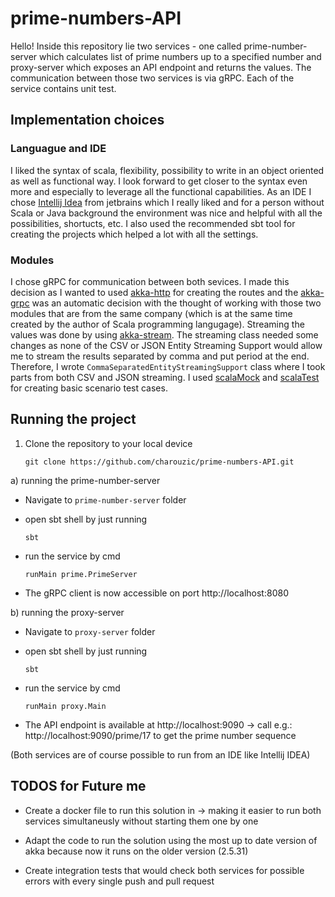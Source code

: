 # prime-numbers-API
Hello! Inside this repository lie two services - one called prime-number-server which calculates 
list of prime numbers up to a specified number and proxy-server which exposes an API endpoint and returns the values. The communication between those two services
is via gRPC. Each of the service contains unit test.

## Implementation choices
### Languague and IDE
I liked the syntax of scala, flexibility, possibility to write in an object oriented as well as functional way. I look forward to get closer to the syntax even more
and especially to leverage all the functional capabilities. As an IDE I chose [Intellij Idea](https://www.jetbrains.com/idea/) from jetbrains which I really liked and for a person without
Scala or Java background the environment was nice and helpful with all the possibilities, shortucts, etc. I also used the recommended sbt tool for creating the
projects which helped a lot with all the settings.


### Modules
I chose gRPC for communication between both sevices. I made this decision as I wanted to used [akka-http](https://doc.akka.io/docs/akka-http/current/index.html) 
for creating the routes and the [akka-grpc](https://doc.akka.io/docs/akka-grpc/current/index.html) was an automatic decision with the thought of working with those two
modules that are from the same company (which is at the same time created by the author of Scala programming langugage). Streaming the values was done by using
[akka-stream](https://doc.akka.io/docs/akka/current/stream/index.html). The streaming class needed some changes as none of the CSV or JSON Entity Streaming Support
 would allow me to stream the results separated by comma and put period at the end. Therefore, I wrote ```CommaSeparatedEntityStreamingSupport``` class where I took
 parts from both CSV and JSON streaming. I used [scalaMock](https://scalamock.org) and [scalaTest](https://www.scalatest.org) for creating basic scenario test cases.


## Running the project
1. Clone the repository to your local device
    ```
    git clone https://github.com/charouzic/prime-numbers-API.git
    ```
    
a) running the prime-number-server

* Navigate to ```prime-number-server``` folder

* open sbt shell by just running 
   ```
   sbt
   ```
* run the service by cmd
   ```
   runMain prime.PrimeServer
   ```
* The gRPC client is now accessible on port http://localhost:8080


b) running the proxy-server

* Navigate to ```proxy-server``` folder

* open sbt shell by just running 
  ```
  sbt
  ```

* run the service by cmd
  ```
  runMain proxy.Main
  ```
  
* The API endpoint is available at http://localhost:9090 -> call e.g.: http://localhost:9090/prime/17 to get the prime number sequence

(Both services are of course possible to run from an IDE like Intellij IDEA)

## TODOS for Future me
* Create a docker file to run this solution in -> making it easier to run both services simultaneusly without starting them one by one

* Adapt the code to run the solution using the most up to date version of akka because now it runs on the older version (2.5.31)

* Create integration tests that would check both services for possible errors with every single push and pull request
